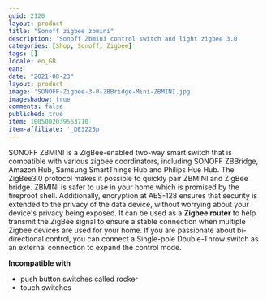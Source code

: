 ```yaml
---
guid: 2120
layout: product
title: "Sonoff zigbee zbmini"
description: 'Sonoff Zbmini control switch and light zigbee 3.0'
categories: [Shop, Sonoff, Zigbee]
tags: []
locale: en_GB
ean:
date: "2021-08-23"
layout: product
image: 'SONOFF-Zigbee-3-0-ZBBridge-Mini-ZBMINI.jpg'
imageshadow: true
comments: false
published: true
item: 1005002039563710
item-affiliate: '_DE3225p'
---
```


SONOFF ZBMINI is a ZigBee-enabled two-way smart switch that is compatible with various zigbee coordinators, including SONOFF ZBBridge, Amazon Hub, Samsung SmartThings Hub and Philips Hue Hub. The ZigBee3.0 protocol makes it possible to quickly pair ZBMINI and ZigBee bridge. ZBMINI is safer to use in your home which is promised by the fireproof shell. Additionally, encryption at AES-128 ensures that security is extended to the privacy of the data device, without worrying about your device's privacy being exposed. It can be used as a **Zigbee router** to help transmit the ZigBee signal to ensure a stable connection when multiple Zigbee devices are used for your home. If you are passionate about bi-directional control, you can connect a Single-pole Double-Throw switch as an external connection to expand the control mode.

**Incompatible with**

- push button switches called rocker
- touch switches

